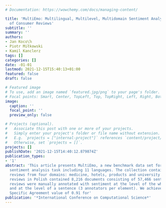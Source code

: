 ```yaml
---
# Documentation: https://wowchemy.com/docs/managing-content/

title: 'MultiEmo: Multilingual, Multilevel, Multidomain Sentiment Analysis Corpus
  of Consumer Reviews'
subtitle: ''
summary: ''
authors:
- Jan Koco\ŉ
- Piotr Miłkowski
- Kamil Kanclerz
tags: []
categories: []
date: -01-01
lastmod: 2021-12-15T15:40:13+01:00
featured: false
draft: false

# Featured image
# To use, add an image named `featured.jpg/png` to your page's folder.
# Focal points: Smart, Center, TopLeft, Top, TopRight, Left, Right, BottomLeft, Bottom, BottomRight.
image:
  caption: ''
  focal_point: ''
  preview_only: false

# Projects (optional).
#   Associate this post with one or more of your projects.
#   Simply enter your project's folder or file name without extension.
#   E.g. `projects = ["internal-project"]` references `content/project/deep-learning/index.md`.
#   Otherwise, set `projects = []`.
projects: []
publishDate: '2021-12-15T14:40:12.879874Z'
publication_types:
- '1'
abstract: 'This article presents MultiEmo, a new benchmark data set for the multilingual
  sentiment analysis task including 11 languages. The collection contains consumer
  reviews from four domains: medicine, hotels, products and university. The original
  reviews in Polish contained 8,216 documents consisting of 57,466 sentences. The
  reviews were manually annotated with sentiment at the level of the whole document
  and at the level of a sentence (3 annotators per element). We achieved a high Positive
  Specific Agreement value of 0.91 for'
publication: '*International Conference on Computational Science*'
---
```


